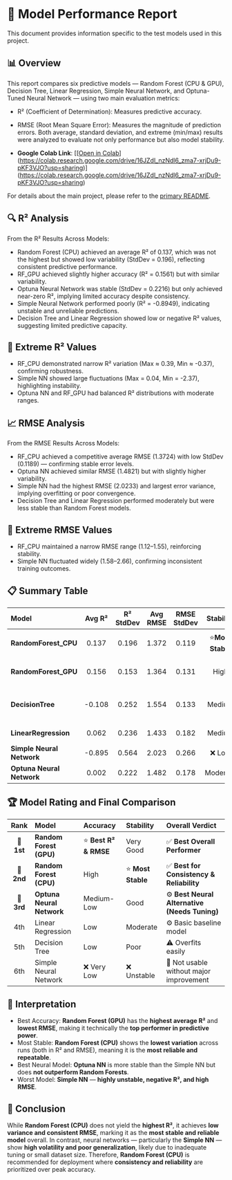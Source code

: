 # 🧠 Model Performance Report
This document provides information specific to the test models used in this project.

## 📊 Overview

This report compares six predictive models — Random Forest (CPU & GPU), Decision Tree, Linear Regression, Simple Neural Network, and Optuna-Tuned Neural Network — using two main evaluation metrics:
- R² (Coefficient of Determination): Measures predictive accuracy.
- RMSE (Root Mean Square Error): Measures the magnitude of prediction errors.
Both average, standard deviation, and extreme (min/max) results were analyzed to evaluate not only performance but also model stability.

- **Google Colab Link**: [[[Open in Colab](https://colab.research.google.com/drive/1kiy3xlwGESkbauCGqKnKfT0ZrVDcKzBq#scrollTo=8pnzuKkO87oc)](https://colab.research.google.com/drive/16JZdl_nzNdl6_zma7-xrjDu9-pKF3VJO?usp=sharing)](https://colab.research.google.com/drive/16JZdl_nzNdl6_zma7-xrjDu9-pKF3VJO?usp=sharing)

For details about the main project, please refer to the [primary README](README.md).

## 🔍 R² Analysis
From the R² Results Across Models:
- Random Forest (CPU) achieved an average R² of 0.137, which was not the highest but showed low variability (StdDev = 0.196), reflecting consistent predictive performance.
- RF_GPU achieved slightly higher accuracy (R² = 0.1561) but with similar variability.
- Optuna Neural Network was stable (StdDev = 0.2216) but only achieved near-zero R², implying limited accuracy despite consistency.
- Simple Neural Network performed poorly (R² = -0.8949), indicating unstable and unreliable predictions.
- Decision Tree and Linear Regression showed low or negative R² values, suggesting limited predictive capacity.

## 🧩 Extreme R² Values
- RF_CPU demonstrated narrow R² variation (Max ≈ 0.39, Min ≈ -0.37), confirming robustness.
- Simple NN showed large fluctuations (Max = 0.04, Min = -2.37), highlighting instability.
- Optuna NN and RF_GPU had balanced R² distributions with moderate ranges.

## 📈 RMSE Analysis
From the RMSE Results Across Models:
- RF_CPU achieved a competitive average RMSE (1.3724) with low StdDev (0.1189) — confirming stable error levels.
- Optuna NN achieved similar RMSE (1.4821) but with slightly higher variability.
- Simple NN had the highest RMSE (2.0233) and largest error variance, implying overfitting or poor convergence.
- Decision Tree and Linear Regression performed moderately but were less stable than Random Forest models.

## 🧩 Extreme RMSE Values
- RF_CPU maintained a narrow RMSE range (1.12–1.55), reinforcing stability.
- Simple NN fluctuated widely (1.58–2.66), confirming inconsistent training outcomes.

## 📋 Summary Table
| Model                     | Avg R² | R² StdDev | Avg RMSE | RMSE StdDev |    Stability        | Performance Summary                     |
| :------------------------ | :----: | :-------: | :------: | :---------: | :-----------------: | :-------------------------------------- |
| **RandomForest_CPU**      |  0.137 |   0.196   |   1.372  |    0.119    | ⭐**Most Stable**   | Reliable, balanced model                |
| **RandomForest_GPU**      |  0.156 |   0.153   |   1.364  |    0.131    |        High         | Slightly higher R², similar consistency |
| **DecisionTree**          | -0.108 |   0.252   |   1.554  |    0.133    |       Medium        | Unstable, weak predictive power         |
| **LinearRegression**      |  0.062 |   0.236   |   1.433  |    0.182    |       Medium        | Simple but underperforms                |
| **Simple Neural Network** | -0.895 |   0.564   |   2.023  |    0.266    |       ❌ Low       | Unstable and overfits easily             |
| **Optuna Neural Network** |  0.002 |   0.222   |   1.482  |    0.178    |      Moderate       | Stable but not optimal                  |

## 🏆 Model Rating and Final Comparison
|    Rank    | Model                     | Accuracy               | Stability           | Overall Verdict                               |
| :--------: | :------------------------ | :--------------------- | :------------------ | :-------------------------------------------- |
| 🥇 **1st** | **Random Forest (GPU)**   | ⭐ **Best R² & RMSE** | Very Good           | ✅ **Best Overall Performer**                 |
| 🥈 **2nd** | **Random Forest (CPU)**   | High                   | ⭐ **Most Stable** | ✅ **Best for Consistency & Reliability**     |
| 🥉 **3rd** | **Optuna Neural Network** | Medium-Low             | Good               | ⚙️ **Best Neural Alternative (Needs Tuning)** |
|     4th    | Linear Regression         | Low                    | Moderate            | ⚙️ Basic baseline model                       |
|     5th    | Decision Tree             | Low                    | Poor                | ⚠️ Overfits easily                            |
|     6th    | Simple Neural Network     | ❌ Very Low           | ❌ Unstable         | 🚫 Not usable without major improvement       |
  
## 🧩 Interpretation
- Best Accuracy: **Random Forest (GPU)** has the **highest average R²** and **lowest RMSE**, making it technically the **top performer in predictive power**.
- Most Stable: **Random Forest (CPU)** shows the **lowest variation** across runs (both in R² and RMSE), meaning it is the **most reliable and repeatable**.
- Best Neural Model: **Optuna NN** is more stable than the Simple NN but does **not outperform Random Forests**.
- Worst Model: **Simple NN** — **highly unstable, negative R², and high RMSE**.

## 🧾 Conclusion
While **Random Forest (CPU)** does not yield the **highest R²**, it achieves **low variance and consistent RMSE**, marking it as the **most stable and reliable model** overall.
In contrast, neural networks — particularly the **Simple NN** — show **high volatility and poor generalization**, likely due to inadequate tuning or small dataset size.
Therefore, **Random Forest (CPU)** is recommended for deployment where **consistency and reliability** are prioritized over peak accuracy.
